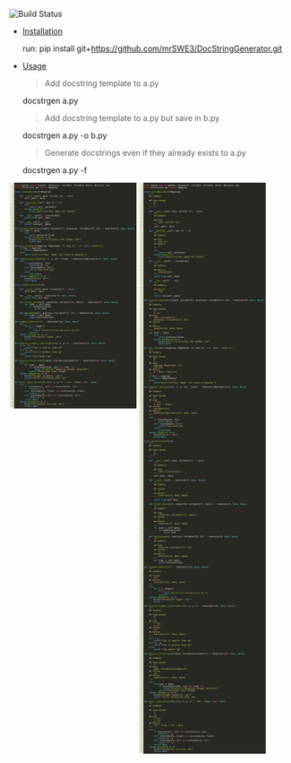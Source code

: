 ![Build Status](https://img.shields.io/github/workflow/status/username/repository/CI)




- [Installation](#installation)

    run: pip install git+https://github.com/mrSWE3/DocStringGenerator.git
- [Usage](#usage)

    >Add docstring template to a.py 
    
    docstrgen a.py  

    >Add docstring template to a.py but save in b.py

    docstrgen a.py -o b.py

    >Generate docstrings even if they already exists to a.py

    docstrgen a.py -f

<p>
  <img src="images/a.png" width="45%" style="vertical-align: top;"/>
  <img src="images/b.png" width="45%" style="vertical-align: top;"/>
</p>